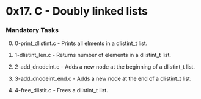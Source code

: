 # 0x17. C - Doubly linked lists

### Mandatory Tasks

0. 0-print_dlistint.c - Prints all elments in a dlistint_t list.

1. 1-dlistint_len.c - Returns number of elements in a dlistint_t list.

2. 2-add_dnodeint.c - Adds a new node at the beginning of a dlistint_t list.

3. 3-add_dnodeint_end.c - Adds a new node at the end of a dlistint_t list.

4. 4-free_dlistit.c - Frees a dlistint_t list.
